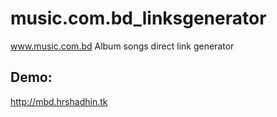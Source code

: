 music.com.bd_linksgenerator
===========================

www.music.com.bd Album songs direct link generator

## Demo:
http://mbd.hrshadhin.tk
